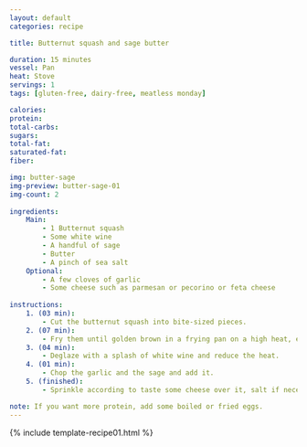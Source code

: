 ```yaml
---
layout: default
categories: recipe

title: Butternut squash and sage butter

duration: 15 minutes
vessel: Pan
heat: Stove
servings: 1
tags: [gluten-free, dairy-free, meatless monday]

calories: 
protein: 
total-carbs: 
sugars: 
total-fat:
saturated-fat: 
fiber: 

img: butter-sage
img-preview: butter-sage-01
img-count: 2
    
ingredients:
    Main:
        - 1 Butternut squash
        - Some white wine
        - A handful of sage
        - Butter
        - A pinch of sea salt
    Optional:
        - A few cloves of garlic
        - Some cheese such as parmesan or pecorino or feta cheese 
  
instructions:
    1. (03 min): 
        - Cut the butternut squash into bite-sized pieces.
    2. (07 min): 
        - Fry them until golden brown in a frying pan on a high heat, enriched with a small piece of butter.
    3. (04 min): 
        - Deglaze with a splash of white wine and reduce the heat.
    4. (01 min): 
        - Chop the garlic and the sage and add it.
    5. (finished): 
        - Sprinkle according to taste some cheese over it, salt if necessary - Bon appetit!

note: If you want more protein, add some boiled or fried eggs.
---
```

<!--more-->

{% include template-recipe01.html %}

